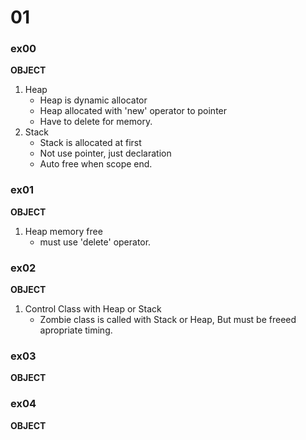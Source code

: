 # 01

### ex00
**OBJECT**
1. Heap 
	- Heap is dynamic allocator
	- Heap allocated with 'new' operator to pointer
	- Have to delete for memory.
2. Stack
	- Stack is allocated at first
	- Not use pointer, just declaration
	- Auto free when scope end.
	
### ex01
**OBJECT**

1. Heap memory free
	- must use 'delete' operator.

### ex02
**OBJECT**

1. Control Class with Heap or Stack
	- Zombie class is called with Stack or Heap, But must be freeed apropriate timing.


### ex03
**OBJECT**


### ex04
**OBJECT**